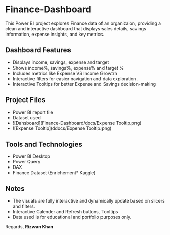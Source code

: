 # Finance-Dashboard
This Power BI project explores Finance data of an organizaion, providing a clean and interactive dashboard that displays sales details, savings information, expense insights, and key metrics.
## Dashboard Features

- Displays income, savings, expense and target
- Shows income%, savings%, expense% and target %
- Includes metrics like Expense VS Income Growtrh
- Interactive filters for easier navigation and data exploration.
- Interactive Tooltips for better Expense and Savings decision-making 

## Project Files

-  Power BI report file
-  Dataset used
- ![Dahsboard](Finance-Dashboard/docs/Expense Tooltip.png)
- ![Expense Tooltip](ddocs/Expense Tooltip.png)

## Tools and Technologies

- Power BI Desktop
- Power Query
- DAX
- Finance Dataset (Enrichement* Kaggle)

## Notes

- The visuals are fully interactive and dynamically update based on slicers and filters.
- Interactive Calender and Refresh buttons, Tooltips
- Data used is for educational and portfolio purposes only.

Regards, **Rizwan Khan**
